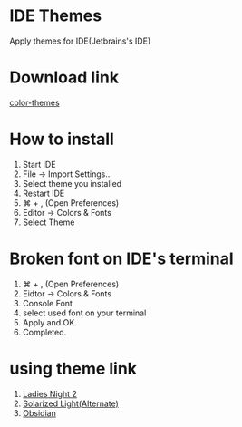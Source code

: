 # IDE Themes
Apply themes for IDE(Jetbrains's IDE)

# Download link
[color-themes](http://color-themes.com/?view=index)

# How to install
 1. Start IDE
 2. File -> Import Settings..
 3. Select theme you installed
 4. Restart IDE
 5. &#8984; + , (Open Preferences)
 6. Editor -> Colors & Fonts
 7. Select Theme

# Broken font on IDE's terminal
 1. &#8984; + , (Open Preferences)
 2. Eidtor -> Colors & Fonts
 3. Console Font
 4. select used font on your terminal
 5. Apply and OK.
 6. Completed.

# using theme link
 1. [Ladies Night 2](http://color-themes.com/?view=theme&id=566065a4ddacef1b003edb63)
 2. [Solarized Light(Alternate)](http://color-themes.com/?view=theme&id=563a1a7480b4acf11273ae8e)
 3. [Obsidian](http://color-themes.com/?view=theme&id=563a1a6180b4acf11273ae3d)
